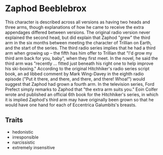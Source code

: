 # Zaphod Beeblebrox #
This character is described across all versions as having two heads and three arms, though explanations of how he came to receive the extra appendages differed between versions. The original radio version never explained the second head, but did explain that Zaphod "grew" the third arm in the six months between meeting the character of Trillian on Earth, and the start of the series. The third radio series implies that he had a third arm when growing up – the fifth has him offer to Trillian that "I'd grow my third arm back for you, baby", when they first meet. In the novel, he said the third arm was "recently ... fitted just beneath his right one to help improve his ski-boxing." According to the original Hitchhiker's radio series script book, an ad libbed comment by Mark Wing-Davey in the eighth radio episode ("Put it there, and there, and there, and there! Whoa!") would suggest that Zaphod had grown a fourth arm. In the television series, Ford Prefect simply remarks to Zaphod that "the extra arm suits you." Eoin Colfer wrote and published an official 6th book for the Hitchhiker's series, in which it is implied Zaphod's third arm may have originally been grown so that he would have one hand for each of Eccentrica Galumbits's breasts. 

## Traits ##
* hedonistic
* irresponsible
* narcissistic 
* extremely insensitive
